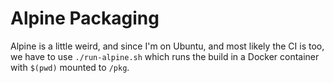# Alpine Packaging

Alpine is a little weird, and since I'm on Ubuntu, and most likely the CI is too,
we have to use `./run-alpine.sh` which runs the build in a Docker container with
`$(pwd)` mounted to `/pkg`.
